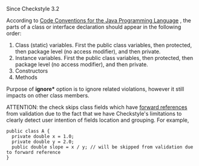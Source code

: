 Since Checkstyle 3.2

According to [ Code Conventions for the Java Programming Language][Code Conventions for the Java Programming Language] , the parts of a class or interface declaration should appear in the following order:

1.  Class (static) variables. First the public class variables, then protected, then package level (no access modifier), and then private.
2.  Instance variables. First the public class variables, then protected, then package level (no access modifier), and then private.
3.  Constructors
4.  Methods

Purpose of **ignore\*** option is to ignore related violations, however it still impacts on other class members.

ATTENTION: the check skips class fields which have [ forward references][forward references] from validation due to the fact that we have Checkstyle's limitations to clearly detect user intention of fields location and grouping. For example,

    public class A {
      private double x = 1.0;
      private double y = 2.0;
      public double slope = x / y; // will be skipped from validation due to forward reference
    }


[Code Conventions for the Java Programming Language]: http://www.oracle.com/technetwork/java/javase/documentation/codeconventions-141855.html#1852
[forward references]: https://docs.oracle.com/javase/specs/jls/se8/html/jls-8.html#jls-8.3.3